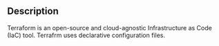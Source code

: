 ## Description
Terraform is an open-source and cloud-agnostic Infrastructure as Code (IaC) tool. Terrafrm uses declarative configuration files.
